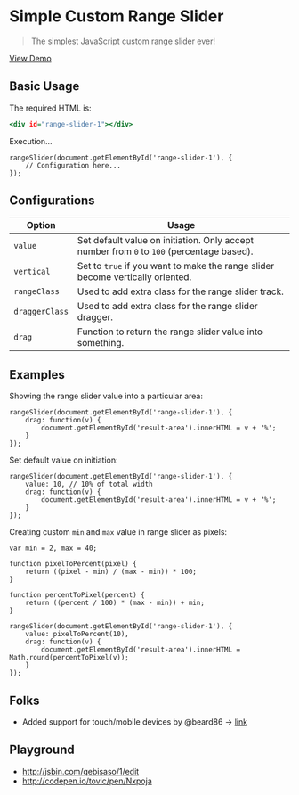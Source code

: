 Simple Custom Range Slider
==========================

> The simplest JavaScript custom range slider ever!

[View Demo](https://rawgit.com/tovic/simple-custom-range-slider/master/index.html)

Basic Usage
-----------

The required HTML is:

``` .html
<div id="range-slider-1"></div>
```

Execution&hellip;

``` .javascript
rangeSlider(document.getElementById('range-slider-1'), {
    // Configuration here...
});
```

Configurations
--------------

| Option         | Usage                                                                                     |
| -------------- | ----------------------------------------------------------------------------------------- |
| `value`        | Set default value on initiation. Only accept number from `0` to `100` (percentage based). |
| `vertical`     | Set to `true` if you want to make the range slider become vertically oriented.            |
| `rangeClass`   | Used to add extra class for the range slider track.                                       |
| `draggerClass` | Used to add extra class for the range slider dragger.                                     |
| `drag`         | Function to return the range slider value into something.                                 |

Examples
--------

Showing the range slider value into a particular area:

``` .javascript
rangeSlider(document.getElementById('range-slider-1'), {
    drag: function(v) {
        document.getElementById('result-area').innerHTML = v + '%';
    }
});
```

Set default value on initiation:

``` .javascript
rangeSlider(document.getElementById('range-slider-1'), {
    value: 10, // 10% of total width
    drag: function(v) {
        document.getElementById('result-area').innerHTML = v + '%';
    }
});
```

Creating custom `min` and `max` value in range slider as pixels:

``` .javascript
var min = 2, max = 40;

function pixelToPercent(pixel) {
    return ((pixel - min) / (max - min)) * 100;
}

function percentToPixel(percent) {
    return ((percent / 100) * (max - min)) + min;
}

rangeSlider(document.getElementById('range-slider-1'), {
    value: pixelToPercent(10),
    drag: function(v) {
        document.getElementById('result-area').innerHTML = Math.round(percentToPixel(v));
    }
});
```

Folks
-----

 - Added support for touch/mobile devices by @beard86 &rarr; [link](https://github.com/beard86/simple-custom-range-slider)

Playground
----------

 * http://jsbin.com/qebisaso/1/edit
 * http://codepen.io/tovic/pen/Nxpoja
